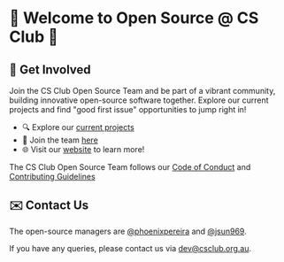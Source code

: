 # 👋 Welcome to Open Source @ CS Club 🦆

## 🚀 Get Involved

Join the CS Club Open Source Team and be part of a vibrant community, building innovative open-source software together. Explore our current projects and find "good first issue" opportunities to jump right in!

- 🔍 Explore our [current projects](https://github.com/orgs/compsci-adl/repositories)
- 🤝 Join the team [here](https://docs.google.com/forms/d/e/1FAIpQLSe2uvnn4qW95yJ7TzyDo7QMjzhkawvdERRDmeBLMwloi-nqjg/viewform?usp=sf_link)
- 🌐 Visit our [website](https://www.csclub.org.au) to learn more!

The CS Club Open Source Team follows our [Code of Conduct](../CODE_OF_CONDUCT.md) and [Contributing Guidelines](../CONTRIBUTING.md)

## ✉️ Contact Us

The open-source managers are [@phoenixpereira](https://github.com/phoenixpereira) and [@jsun969](https://github.com/jsun969).

If you have any queries, please contact us via [dev@csclub.org.au](mailto:dev@csclub.org.au).
